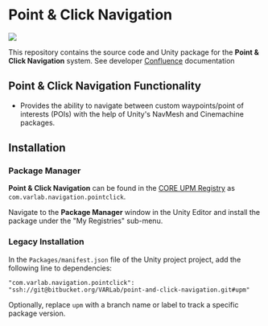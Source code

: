 # Point & Click Navigation
![](https://img.shields.io/badge/2025--01--20-1.4.3-green)

This repository contains the source code and Unity package for the **Point & Click Navigation** system.
See developer [Confluence](https://github.com/CC-Open-Learning/CORE-confluence) documentation

## Point & Click Navigation Functionality

* Provides the ability to navigate between custom waypoints/point of interests (POIs) with the help of Unity's NavMesh and Cinemachine packages.


## Installation

### Package Manager
**Point & Click Navigation** can be found in the [CORE UPM Registry](http://upm.core.varlab.org:4873/) as `com.varlab.navigation.pointclick`.

Navigate to the **Package Manager** window in the Unity Editor and install the package under the "My Registries" sub-menu.


### Legacy Installation
In the `Packages/manifest.json` file of the Unity project project, add the following line to dependencies:

`"com.varlab.navigation.pointclick": "ssh://git@bitbucket.org/VARLab/point-and-click-navigation.git#upm"`

Optionally, replace `upm` with a branch name or label to track a specific package version.